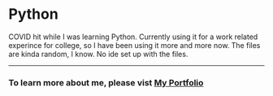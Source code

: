 # Python
COVID hit while I was learning Python. Currently using it for a work related experince for college, so I have been using it more and more now.
The files are kinda random, I know. No ide set up with the files.
___
### To learn more about me, please vist [My Portfolio](https://calexreed.me/ "Connor Reeds Portfolio")



